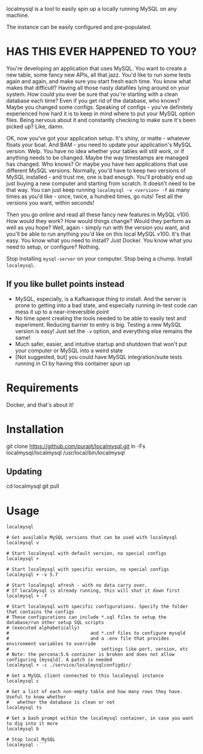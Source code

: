 localmysql is a tool to easily spin up a locally running MySQL on any machine.

The instance can be easily configured and pre-populated.

# HAS THIS EVER HAPPENED TO YOU?
You're developing an application that uses MySQL. You want to create a new table, some fancy new APIs, all that jazz. You'd like to run some tests again and again, and make sure you start fresh each time. You know what makes that difficult? Having all those nasty datafiles lying around on your system. How could you ever be sure that you're starting with a clean database each time? Even if you get rid of the database, who knows? Maybe you changed some configs. Speaking of configs - you've definitely experienced how hard it is to keep in mind where to put your MySQL option files. Being nervous about it and constantly checking to make sure it's been picked up? Like, damn.

OK, now you've got your application setup. It's shiny, or matte - whatever floats your boat. And BAM - you need to update your application's MySQL version. Welp. You have no idea whether your tables will still work, or if anything needs to be changed. Maybe the way timestamps are managed has changed. Who knows? Or maybe you have two applications that use different MySQL versions. Normally, you'd have to keep two versions of MySQL installed - and trust me, one is bad enough. You'll probably end up just buying a new computer and starting from scratch. It doesn't need to be that way. You can just keep running `localmysql -v <version> -f` as many times as you'd like - once, twice, a hundred times, go nuts! Test all the versions you want, within seconds!

Then you go online and read all these fancy new features in MySQL v100. How would they work? How would things change? Would they perform as well as you hope? Well, again - simply run with the version you want, and you'll be able to run anything you'd like on this local MySQL v100. It's that easy. You know what you need to install? Just Docker. You know what you need to setup, or configure? Nothing.

Stop installing `mysql-server` on your computer. Stop being a chump. Install `localmysql`.

## If you like bullet points instead
* MySQL, especially, is a Kafkaesque thing to install. And the server is prone to getting into a bad state, and especially running in-test code can mess it up to a near-irreversible point
* No time spent creating the tools needed to be able to easily test and experiment. Reducing barrier to entry is big. Testing a new MySQL version is easy! Just set the `-v` option, and everything else remains the same!
* Much safer, easier, and intuitive startup and shutdown that won't put your computer or MySQL into a weird state
* [Not suggested, but] you could have MySQL integration/suite tests running in CI by having this container spun up

# Requirements
Docker, and that's about it!

# Installation
git clone https://github.com/purajit/localmysql.git
ln -Fs localmysql/localmysql /usr/local/bin/localmysql

## Updating
cd localmysql
git pull

# Usage
```# Help menu
localmysql

# Get available MySQL versions that can be used with localmysql
localmysql v

# Start localmysql with default version, no special configs
localmysql +

# Start localmysql with specific version, no special configs
localmysql + -v 5.7

# Start localmysql afresh - with no data carry over.
# If localmysql is already running, this will shut it down first
localmysql + -f

# Start localmysql with specific configurations. Specify the folder that contains the configs
# These configurations can include *.sql files to setup the database/run other setup SQL scripts
# (executed alphabetically)
#                              and *.cnf files to configure mysqld
#                              and a .env file that provides environment variables to override
#                                  settings like port, version, etc
# Note: the percona:5.6 container is broken and does not allow configuring [mysqld]. A patch is needed
localmysql + -c ./service/localmysqlconfigdir/

# Get a MySQL client connected to this localmysql instance
localmysql c

# Get a list of each non-empty table and how many rows they have. Useful to know whether
#   whether the database is clean or not
localmysql ts

# Get a bash prompt within the localmysql container, in case you want to dig into it more
localmysql b

# Stop local MySQL
localmysql -```
